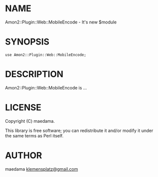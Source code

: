 # NAME

Amon2::Plugin::Web::MobileEncode - It's new $module

# SYNOPSIS

    use Amon2::Plugin::Web::MobileEncode;

# DESCRIPTION

Amon2::Plugin::Web::MobileEncode is ...

# LICENSE

Copyright (C) maedama.

This library is free software; you can redistribute it and/or modify
it under the same terms as Perl itself.

# AUTHOR

maedama <klemensplatz@gmail.com>
